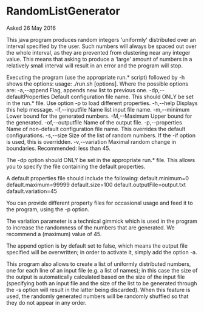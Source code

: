 # RandomListGenerator
Asked 26 May 2016

This java program produces random integers 'uniformly' distributed over an interval specified by
the user. Such numbers will always be spaced out over the whole interval, as they are prevented
from clustering near any integer value. This means that asking to produce a 'large' amount of
numbers in a relatively small interval will result in an error and the program will stop.

Executing the program (use the appropriate run.* script) followed by -h shows the options:
usage: ./run.sh [options]. Where the possible options are:
 -a,--append                     Flag, appends new list to previous one.
 -dp,--defaultProperties <arg>   Default configuration file name. This
                                 should ONLY be set in the run.* file. Use
                                 option -p to load different properties.
 -h,--help                       Displays this help message.
 -if,--inputfile <arg>           Name list input file name.
 -m,--minimum <arg>              Lower bound for the generated numbers.
 -M,--Maximum <arg>              Upper bound for the generated.
 -of,--outputfile <arg>          Name of the output file.
 -p,--properties <arg>           Name of non-default configuration file
                                 name. This overrides the default
                                 configurations.
 -s,--size <arg>                 Size of the list of random numbers. If
                                 the -if option is used, this is
                                 overridden.
 -v,--variation <arg>            Maximal random change in boundaries.
                                 Recommended: less than 45.

The -dp option should ONLY be set in the appropriate run.* file. This allows you to specify the
file containing the default properties.

A default properties file should include the following:
default.minimum=0
default.maximum=99999
default.size=100
default.outputFile=output.txt
dafault.variation=45

You can provide different property files for occasional usage and feed it to the program, using
the -p option.

The variation parameter is a technical gimmick which is used in the program to increase the
randomness of the numbers that are generated. We recommend a (maximum) value of 45.

The append option is by default set to false, which means the output file specified will be
overwritten; in order to activate it, simply add the option -a.

This program also allows to create a list of uniformly distributed numbers, one for each line of
an input file (e.g. a list of names); in this case the size of the output is automatically
calculated based on the size of the input file (specifying both an input file and the size of
the list to be generated through the -s option will result in the latter being discarded). 
When this feature is used, the randomly generated numbers will be randomly shuffled so that
they do not appear in any order.
